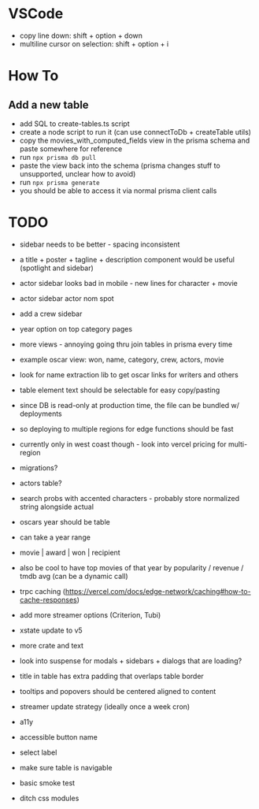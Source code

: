 # VSCode

- copy line down: shift + option + down
- multiline cursor on selection: shift + option + i

# How To

## Add a new table

- add SQL to create-tables.ts script
- create a node script to run it (can use connectToDb + createTable utils)
- copy the movies_with_computed_fields view in the prisma schema and paste somewhere for reference
- run `npx prisma db pull`
- paste the view back into the schema (prisma changes stuff to unsupported, unclear how to avoid)
- run `npx prisma generate`
- you should be able to access it via normal prisma client calls

# TODO

- sidebar needs to be better - spacing inconsistent
- a title + poster + tagline + description component would be useful (spotlight and sidebar)
- actor sidebar looks bad in mobile - new lines for character + movie
- actor sidebar actor nom spot
- add a crew sidebar

- year option on top category pages

- more views - annoying going thru join tables in prisma every time
- example oscar view: won, name, category, crew, actors, movie

- look for name extraction lib to get oscar links for writers and others

- table element text should be selectable for easy copy/pasting

- since DB is read-only at production time, the file can be bundled w/ deployments
- so deploying to multiple regions for edge functions should be fast
- currently only in west coast though - look into vercel pricing for multi-region

- migrations?

- actors table?

- search probs with accented characters - probably store normalized string alongside actual

- oscars year should be table
- can take a year range
- movie | award | won | recipient
- also be cool to have top movies of that year by popularity / revenue / tmdb avg (can be a dynamic call)

- trpc caching (https://vercel.com/docs/edge-network/caching#how-to-cache-responses)

- add more streamer options (Criterion, Tubi)

- xstate update to v5

- more crate and text

- look into suspense for modals + sidebars + dialogs that are loading?

- title in table has extra padding that overlaps table border

- tooltips and popovers should be centered aligned to content

- streamer update strategy (ideally once a week cron)

- a11y
- accessible button name
- select label
- make sure table is navigable

- basic smoke test

- ditch css modules

